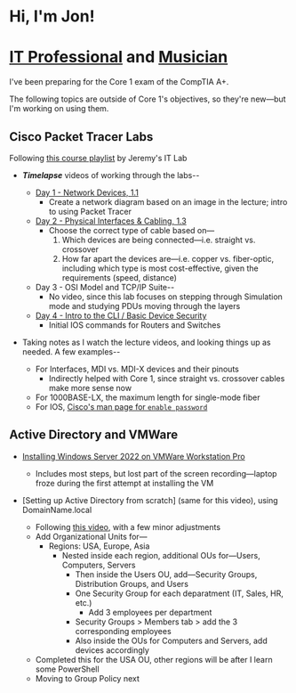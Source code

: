 # Hi, I'm Jon!

# [IT Professional](https://www.github.com/jlango0) and [Musician](https://www.instagram.com/jlango_drums)

I've been preparing for the Core 1 exam of the CompTIA A+.

The following topics are outside of Core 1's objectives, so they're new—but I'm working on using them.


## Cisco Packet Tracer Labs
Following <a href="https://www.youtube.com/playlist?list=PLxbwE86jKRgMpuZuLBivzlM8s2Dk5lXBQ">this course playlist</a> by Jeremy's IT Lab

- **_Timelapse_** videos of working through the labs--
  - [Day 1 - Network Devices, 1.1](https://www.youtube.com/watch?v=bgAhSzdRn5k)
    - Create a network diagram based on an image in the lecture; intro to using Packet Tracer
  - [Day 2 - Physical Interfaces & Cabling, 1.3](https://www.youtube.com/watch?v=l_K-uue9HlY)
    - Choose the correct type of cable based on—
      1. Which devices are being connected—i.e. straight vs. crossover
      2. How far apart the devices are—i.e. copper vs. fiber-optic, including which type is most cost-effective, given the requirements (speed, distance)
  - Day 3 - OSI Model and TCP/IP Suite--
    - No video, since this lab focuses on stepping through Simulation mode and studying PDUs moving through the layers
  - [Day 4 - Intro to the CLI / Basic Device Security](https://www.youtube.com/watch?v=ED62LgyCSAc)
    - Initial IOS commands for Routers and Switches


- Taking notes as I watch the lecture videos, and looking things up as needed.  A few examples--
  - For Interfaces, MDI vs. MDI-X devices and their pinouts
    - Indirectly helped with Core 1, since straight vs. crossover cables make more sense now
  - For 1000BASE-LX, the maximum length for single-mode fiber
  - For IOS, [Cisco's man page for `enable password`](https://www.cisco.com/E-Learning/bulk/public/tac/cim/cib/using_cisco_ios_software/cmdrefs/enable_password.htm)


## Active Directory and VMWare

  - [Installing Windows Server 2022 on VMWare Workstation Pro](https://www.youtube.com/watch?v=YmsB81pi2pc)
    - Includes most steps, but lost part of the screen recording—laptop froze during the first attempt at installing the VM

   
  - [Setting up Active Directory from scratch] (same for this video), using DomainName.local
    - Following [this video](https://www.youtube.com/watch?v=GsmJowwIh8Q&list=PLAdEnQWAAbfXMY2D4HVZOe-ChfTKmaJfQ&index=6), with a few minor adjustments
    - Add Organizational Units for—
      - Regions:  USA, Europe, Asia
        - Nested inside each region, additional OUs for—Users, Computers, Servers
          - Then inside the Users OU, add—Security Groups, Distribution Groups, and Users
          - One Security Group for each deparatment (IT, Sales, HR, etc.)
            - Add 3 employees per department
          - Security Groups > Members tab > add the 3 corresponding employees
          - Also inside the OUs for Computers and Servers, add devices accordingly
    - Completed this for the USA OU, other regions will be after I learn some PowerShell
    - Moving to Group Policy next


<!--
**jlango0/jlango0** is a ✨ _special_ ✨ repository because its `README.md` (this file) appears on your GitHub profile.

Here are some ideas to get you started:

- 🔭 I’m currently working on ...
- 🌱 I’m currently learning ...
- 👯 I’m looking to collaborate on ...
- 🤔 I’m looking for help with ...
- 💬 Ask me about ...
- 📫 How to reach me: ...
- 😄 Pronouns: ...
- ⚡ Fun fact: ...
-->
